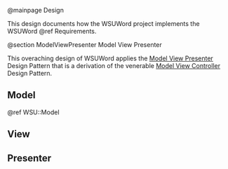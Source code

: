 @mainpage Design

This design documents how the WSUWord project implements the WSUWord @ref Requirements.

@section ModelViewPresenter Model View Presenter

This overaching design of WSUWord applies the [Model View Presenter](https://en.wikipedia.org/wiki/Model–view–presenter) Design Pattern that is a derivation of the venerable [Model View Controller](https://en.wikipedia.org/wiki/Model–view–controller) Design Pattern.

## Model

@ref WSU::Model

## View

## Presenter
